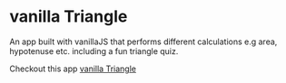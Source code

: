 # vanilla Triangle

An app built with vanillaJS that performs different calculations e.g area, hypotenuse etc. including a fun triangle quiz.


Checkout this app [vanilla Triangle](https://vanillatriangle.netlify.app/)
